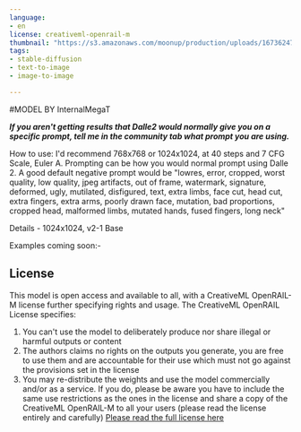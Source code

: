 ```yaml
---
language:
- en
license: creativeml-openrail-m
thumbnail: "https://s3.amazonaws.com/moonup/production/uploads/1673624743868-633db9a75ebbadfdabc3820c.png"
tags:
- stable-diffusion
- text-to-image
- image-to-image

---
```


#MODEL BY InternalMegaT

**_If you aren't getting results that Dalle2 would normally give you on a specific prompt, tell me in the community tab what prompt you are using._**

How to use: I'd recommend 768x768 or 1024x1024, at 40 steps and 7 CFG Scale, Euler A. Prompting can be how you would normal prompt using Dalle 2. A good default negative prompt would be "lowres, error, cropped, worst quality, low quality, jpeg artifacts, out of frame, watermark, signature, deformed, ugly, mutilated, disfigured, text, extra limbs, face cut, head cut, extra fingers, extra arms, poorly drawn face, mutation, bad proportions, cropped head, malformed limbs, mutated hands, fused fingers, long neck"

Details - 1024x1024, v2-1 Base


Examples coming soon:-


## License

This model is open access and available to all, with a CreativeML OpenRAIL-M license further specifying rights and usage.
The CreativeML OpenRAIL License specifies: 

1. You can't use the model to deliberately produce nor share illegal or harmful outputs or content 
2. The authors claims no rights on the outputs you generate, you are free to use them and are accountable for their use which must not go against the provisions set in the license
3. You may re-distribute the weights and use the model commercially and/or as a service. If you do, please be aware you have to include the same use restrictions as the ones in the license and share a copy of the CreativeML OpenRAIL-M to all your users (please read the license entirely and carefully)
[Please read the full license here](https://huggingface.co/spaces/CompVis/stable-diffusion-license)